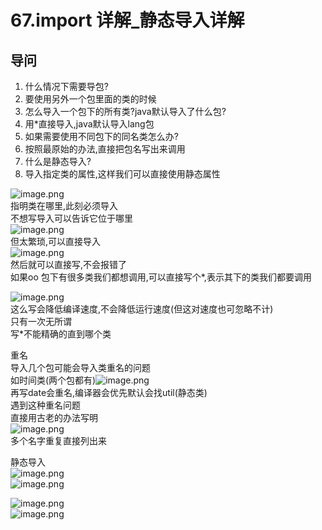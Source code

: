 # 67.import 详解_静态导入详解

<a name="b1P4E"></a>
## 导问
1. 什么情况下需要导包?
  1. 要使用另外一个包里面的类的时候
2. 怎么导入一个包下的所有类?java默认导入了什么包?
  1. 用*直接导入,java默认导入lang包
3. 如果需要使用不同包下的同名类怎么办?
  1. 按照最原始的办法,直接把包名写出来调用
4. 什么是静态导入?
  1. 导入指定类的属性,这样我们可以直接使用静态属性

![image.png](https://cdn.nlark.com/yuque/0/2019/png/349894/1559203072973-6c9dcea3-0743-4c5c-a4c8-11e66b70d209.png#align=left&display=inline&height=188&name=image.png&originHeight=188&originWidth=743&size=101482&status=done&width=743)<br />指明类在哪里,此刻必须导入<br />不想写导入可以告诉它位于哪里<br />![image.png](https://cdn.nlark.com/yuque/0/2019/png/349894/1559203117989-0a7f1803-6389-461b-b26a-fcce28afd2cf.png#align=left&display=inline&height=21&name=image.png&originHeight=21&originWidth=382&size=16552&status=done&width=382)<br />但太繁琐,可以直接导入<br />![image.png](https://cdn.nlark.com/yuque/0/2019/png/349894/1559203151501-de4f06a2-9ab2-419f-a3f7-ed7ed4546914.png#align=left&display=inline&height=37&name=image.png&originHeight=37&originWidth=358&size=18609&status=done&width=358)<br />然后就可以直接写,不会报错了<br />如果oo 包下有很多类我们都想调用,可以直接写个*,表示其下的类我们都要调用

![image.png](https://cdn.nlark.com/yuque/0/2019/png/349894/1559203211070-7f91bdfd-f76e-4c4d-a795-5a621c369995.png#align=left&display=inline&height=214&name=image.png&originHeight=214&originWidth=753&size=129717&status=done&width=753)<br />这么写会降低编译速度,不会降低运行速度(但这对速度也可忽略不计)<br />只有一次无所谓<br />写*不能精确的直到哪个类

重名<br />导入几个包可能会导入类重名的问题<br />如时间类(两个包都有)![image.png](https://cdn.nlark.com/yuque/0/2019/png/349894/1559203310117-b319bc09-0c40-49d3-981a-aed8f03fbae7.png#align=left&display=inline&height=71&name=image.png&originHeight=71&originWidth=323&size=25823&status=done&width=323)<br />再写date会重名,编译器会优先默认会找util(静态类)<br />遇到这种重名问题<br />直接用古老的办法写明<br />![image.png](https://cdn.nlark.com/yuque/0/2019/png/349894/1559203371575-7fcf5838-6781-44ed-8785-88d104fcaaca.png#align=left&display=inline&height=55&name=image.png&originHeight=55&originWidth=429&size=21791&status=done&width=429)<br />多个名字重复直接列出来

静态导入<br />![image.png](https://cdn.nlark.com/yuque/0/2019/png/349894/1559203405761-267814d2-7809-40b5-b051-f18ad9306dd5.png#align=left&display=inline&height=41&name=image.png&originHeight=41&originWidth=469&size=23869&status=done&width=469)<br />![image.png](https://cdn.nlark.com/yuque/0/2019/png/349894/1559203417088-3a23c25f-26ea-416b-ab53-04c6d20f24dd.png#align=left&display=inline&height=61&name=image.png&originHeight=61&originWidth=522&size=27590&status=done&width=522)

![image.png](https://cdn.nlark.com/yuque/0/2019/png/349894/1559203440207-fa4ef3f7-9182-4e8e-a59e-9d42d552c92e.png#align=left&display=inline&height=124&name=image.png&originHeight=124&originWidth=326&size=43255&status=done&width=326)<br />![image.png](https://cdn.nlark.com/yuque/0/2019/png/349894/1559203471545-4a480b88-16d4-4ab8-8b4a-5f4011321010.png#align=left&display=inline&height=295&name=image.png&originHeight=295&originWidth=500&size=112078&status=done&width=500)

